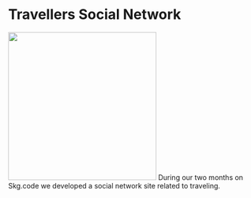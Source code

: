 <p align="center">
<h1 href="https://skgcode-travellers.com">Travellers Social Network</h1>
<img src="https://skgcode-travellers.com/static/images/final_logo.png" width="300" />
During our two months on Skg.code we developed a social network site related to traveling.

</p>
